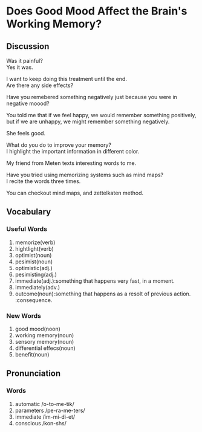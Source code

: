 # Does Good Mood Affect the Brain's Working Memory?  
## Discussion
Was it painful?  
Yes it was.  

I want to keep doing this treatment until the end.  
Are there any side effects?  

Have you remebered something negatively just because you were in negative moood?  

You told me that if we feel happy, we would remember something positively, but if we are unhappy, we might remember something negatively.  

She feels good.  

What do you do to improve your memory?  
I highlight the important information in different color.  

My friend from Meten texts interesting words to me.

Have you tried using memorizing systems such as mind maps?  
I recite the words three times.  

You can checkout mind maps, and zettelkaten method.  


## Vocabulary
### Useful Words
1. memorize(verb)
1. hightlight(verb)
1. optimist(noun)
1. pesimist(noun)
1. optimistic(adj.)
1. pesimisting(adj.)
1. immediate(adj.):something that happens very fast, in a moment.
1. immediately(adv.)
1. outcome(noun):something that happens as a resolt of previous action. :consequence.

### New Words
1. good mood(noon)
1. working memory(noun)
1. sensory memory(noun) 
1. differential effecs(noun)
1. benefit(noun)

## Pronunciation
### Words
1. automatic /o-to-me-tik/
1. parameters /pe-ra-me-ters/
1. immediate /im-mi-di-et/
1. conscious /kon-shs/

